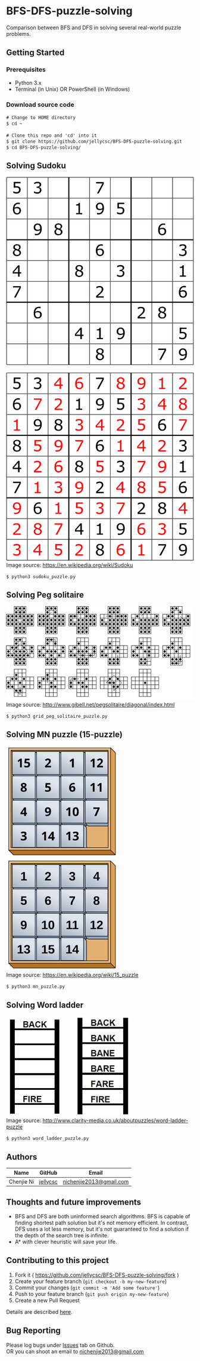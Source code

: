 # BFS-DFS-puzzle-solving
Comparison between BFS and DFS in solving several real-world puzzle problems.

## Getting Started

### Prerequisites

* Python 3.x
* Terminal (in Unix) OR PowerShell (in Windows)

### Download source code
```
# Change to HOME directory
$ cd ~

# Clone this repo and 'cd' into it
$ git clone https://github.com/jellycsc/BFS-DFS-puzzle-solving.git
$ cd BFS-DFS-puzzle-solving/
```

## Solving Sudoku
![Sudoku](mdres/sudoku.svg)&nbsp;&nbsp;&nbsp;&nbsp;&nbsp;&nbsp;&nbsp;&nbsp;
![Sudoku solution](mdres/sudoku_sol.svg)  
Image source: https://en.wikipedia.org/wiki/Sudoku
```
$ python3 sudoku_puzzle.py
```

## Solving Peg solitaire
![Peg solitaire](mdres/peg_solitaire_puzzle.gif)  
Image source: http://www.gibell.net/pegsolitaire/diagonal/index.html
```
$ python3 grid_peg_solitaire_puzzle.py
```

## Solving MN puzzle (15-puzzle)
<img src="mdres/15-puzzle.svg" width="300"/> <img src="mdres/15-puzzle-sol.svg" width="300"/>  
Image source: https://en.wikipedia.org/wiki/15_puzzle
```
$ python3 mn_puzzle.py
```

## Solving Word ladder
![Word ladder](mdres/wordladder_question.jpg)&nbsp;&nbsp;&nbsp;&nbsp;&nbsp;&nbsp;&nbsp;&nbsp;
![Word ladder solution](mdres/wordladder_solution.jpg)  
Image source: http://www.clarity-media.co.uk/aboutpuzzles/word-ladder-puzzle
```
$ python3 word_ladder_puzzle.py
```

## Authors

| Name             | GitHub                                     | Email
| ---------------- | ------------------------------------------ | -------------------------
| Chenjie Ni       | [jellycsc](https://github.com/jellycsc)    | nichenjie2013@gmail.com

## Thoughts and future improvements

* BFS and DFS are both uninformed search algorithms. BFS is capable of finding shortest path solution but it's not memory efficient. In contrast, DFS uses a lot less memory, but it's not guaranteed to find a solution if the depth of the search tree is infinite.
* A* with clever heuristic will save your life.

## Contributing to this project

1. Fork it ( https://github.com/jellycsc/BFS-DFS-puzzle-solving/fork )
2. Create your feature branch (`git checkout -b my-new-feature`)
3. Commit your changes (`git commit -m 'Add some feature'`)
4. Push to your feature branch (`git push origin my-new-feature`)
5. Create a new Pull Request

Details are described [here](https://git-scm.com/book/en/v2/GitHub-Contributing-to-a-Project).

## Bug Reporting
Please log bugs under [Issues](https://github.com/jellycsc/BFS-DFS-puzzle-solving/issues) tab on Github.  
OR you can shoot an email to <nichenjie2013@gmail.com>

